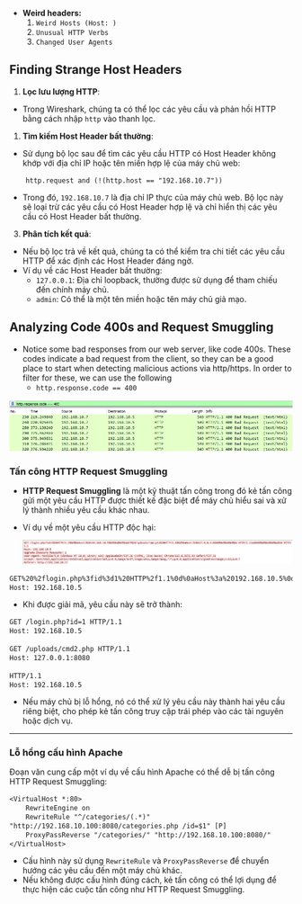 - **Weird headers:**
    1. `Weird Hosts (Host: )`
    2. `Unusual HTTP Verbs`
    3. `Changed User Agents`
## **Finding Strange Host Headers**
1. **Lọc lưu lượng HTTP**:
- Trong Wireshark, chúng ta có thể lọc các yêu cầu và phản hồi HTTP bằng cách nhập `http` vào thanh lọc.
1. **Tìm kiếm Host Header bất thường**:
- Sử dụng bộ lọc sau để tìm các yêu cầu HTTP có Host Header không khớp với địa chỉ IP hoặc tên miền hợp lệ của máy chủ web:

```Plain
    http.request and (!(http.host == "192.168.10.7"))
```

- Trong đó, `192.168.10.7` là địa chỉ IP thực của máy chủ web. Bộ lọc này sẽ loại trừ các yêu cầu có Host Header hợp lệ và chỉ hiển thị các yêu cầu có Host Header bất thường.
3. **Phân tích kết quả**:
- Nếu bộ lọc trả về kết quả, chúng ta có thể kiểm tra chi tiết các yêu cầu HTTP để xác định các Host Header đáng ngờ.
- Ví dụ về các Host Header bất thường:
	- `127.0.0.1`: Địa chỉ loopback, thường được sử dụng để tham chiếu đến chính máy chủ.
	- `admin`: Có thể là một tên miền hoặc tên máy chủ giả mạo.

## **Analyzing Code 400s and Request Smuggling**

- Notice some bad responses from our web server, like code 400s. These codes indicate a bad request from the client, so they can be a good place to start when detecting malicious actions via http/https. In order to filter for these, we can use the following
    - `http.response.code == 400`
    
![](../../Image/image%2017.png)

### **Tấn công HTTP Request Smuggling**

- **HTTP Request Smuggling** là một kỹ thuật tấn công trong đó kẻ tấn công gửi một yêu cầu HTTP được thiết kế đặc biệt để máy chủ hiểu sai và xử lý thành nhiều yêu cầu khác nhau.
- Ví dụ về một yêu cầu HTTP độc hại:

    ![](../../Image/image%201%2014.png)
    
```
GET%20%2flogin.php%3fid%3d1%20HTTP%2f1.1%0d%0aHost%3a%20192.168.10.5%0d%0a%0d%0aGET%20%2fuploads%2fcmd2.php%20HTTP%2f1.1%0d%0aHost%3a%20127.0.0.1%3a8080%0d%0a%0d%0a%20HTTP%2f1.1 Host: 192.168.10.5
```
    
- Khi được giải mã, yêu cầu này sẽ trở thành:
```Plain
GET /login.php?id=1 HTTP/1.1
Host: 192.168.10.5
        
GET /uploads/cmd2.php HTTP/1.1
Host: 127.0.0.1:8080
        
HTTP/1.1
Host: 192.168.10.5
```
        
- Nếu máy chủ bị lỗ hổng, nó có thể xử lý yêu cầu này thành hai yêu cầu riêng biệt, cho phép kẻ tấn công truy cập trái phép vào các tài nguyên hoặc dịch vụ.

---
### **Lỗ hổng cấu hình Apache**
Đoạn văn cung cấp một ví dụ về cấu hình Apache có thể dễ bị tấn công HTTP Request Smuggling:
```
<VirtualHost *:80>
    RewriteEngine on
    RewriteRule "^/categories/(.*)" "http://192.168.10.100:8080/categories.php /id=$1" [P]
    ProxyPassReverse "/categories/" "http://192.168.10.100:8080/"
</VirtualHost>
```
- Cấu hình này sử dụng `RewriteRule` và `ProxyPassReverse` để chuyển hướng các yêu cầu đến một máy chủ khác.
- Nếu không được cấu hình đúng cách, kẻ tấn công có thể lợi dụng để thực hiện các cuộc tấn công như HTTP Request Smuggling.